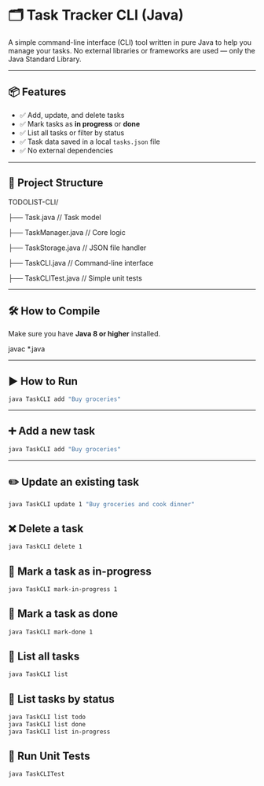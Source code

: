 # 🗂️ Task Tracker CLI (Java)

A simple command-line interface (CLI) tool written in pure Java to help you manage your tasks. No external libraries or frameworks are used — only the Java Standard Library.

---

## 📦 Features

- ✅ Add, update, and delete tasks  
- ✅ Mark tasks as **in progress** or **done**  
- ✅ List all tasks or filter by status  
- ✅ Task data saved in a local `tasks.json` file  
- ✅ No external dependencies  

---

## 📁 Project Structure

TODOLIST-CLI/

├── Task.java // Task model

├── TaskManager.java // Core logic

├── TaskStorage.java // JSON file handler

├── TaskCLI.java // Command-line interface

├── TaskCLITest.java // Simple unit tests


---

## 🛠️ How to Compile

Make sure you have **Java 8 or higher** installed.


javac *.java

---


## ▶️ How to Run

```bash
java TaskCLI add "Buy groceries"
```
---

## ➕ Add a new task

```bash
java TaskCLI add "Buy groceries"
```

---

## ✏️ Update an existing task

```bash
java TaskCLI update 1 "Buy groceries and cook dinner"
```

## ❌ Delete a task

```bash
java TaskCLI delete 1
```

## 📝 Mark a task as in-progress

```bash
java TaskCLI mark-in-progress 1
```

## 📝 Mark a task as done

```bash
java TaskCLI mark-done 1
```


## 📝 List all tasks

```bash
java TaskCLI list
```

## 📝 List tasks by status

```bash
java TaskCLI list todo
java TaskCLI list done
java TaskCLI list in-progress
```

## 🧪 Run Unit Tests

```bash
java TaskCLITest
```
